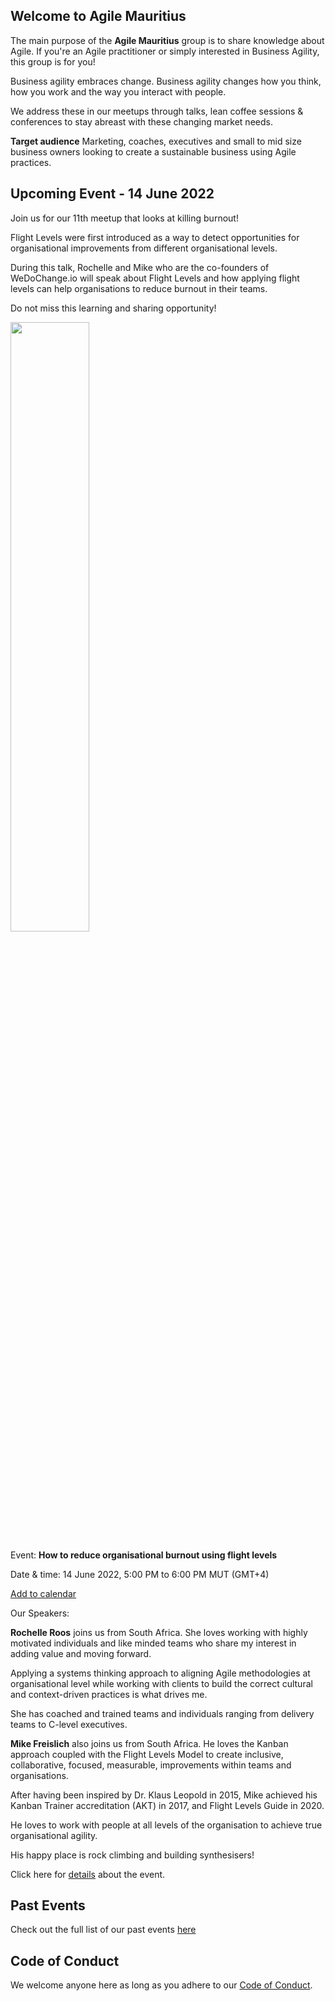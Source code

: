 ## Welcome to Agile Mauritius

The main purpose of the **Agile Mauritius** group is to share knowledge about Agile. If you're an Agile practitioner or simply interested in Business Agility, this group is for you!

Business agility embraces change. Business agility changes how you think, how you work and the way you interact with people.

We address these in our meetups through talks, lean coffee sessions & conferences to stay abreast with these changing market needs.

**Target audience**
Marketing, coaches, executives and small to mid size business owners looking to create a sustainable business using Agile practices.

## Upcoming Event - 14 June 2022

Join us for our 11th meetup that looks at killing burnout!

Flight Levels were first introduced as a way to detect opportunities for organisational improvements from different organisational levels. 

During this talk, Rochelle and Mike who are the co-founders of WeDoChange.io will speak about Flight Levels and how applying flight levels can help organisations to reduce burnout in their teams.

Do not miss this learning and sharing opportunity!

<a href="https://www.meetup.com/agile-mauritius/events/286413514/">
<img src="https://agilemauritius.com/events/event-banner-11.png" width="50%">
</a>


Event: **How to reduce organisational burnout using flight levels**


Date & time: 14 June 2022,  5:00 PM to 6:00 PM MUT (GMT+4)

[Add to calendar](https://www.meetup.com/agile-mauritius/events/286413514/#:~:text=Add%20to-,calendar,-Online%20event)


Our Speakers:

**Rochelle Roos** joins us from South Africa. She loves working with highly motivated individuals and like minded teams who share my interest in adding value and moving forward. 

Applying a systems thinking approach to aligning Agile methodologies at organisational level while working with clients to build the correct cultural and context-driven practices is what drives me. 

She has coached and trained teams and individuals ranging from delivery teams to C-level executives.

**Mike Freislich** also joins us from South Africa. He loves the Kanban approach coupled with the Flight Levels Model to create inclusive, collaborative, focused, measurable, improvements within teams and organisations. 

After having been inspired by Dr. Klaus Leopold in 2015, Mike achieved his Kanban Trainer accreditation (AKT) in 2017, and Flight Levels Guide in 2020. 

He loves to work with people at all levels of the organisation to achieve true organisational agility.

His happy place is rock climbing and building synthesisers!


Click here for [details](https://www.meetup.com/agile-mauritius/events/286413514/) about the event.


## Past Events

Check out the full list of our past events [here](http://agilemauritius.com/past-events)

## Code of Conduct

We welcome anyone here as long as you adhere to our [Code of Conduct](http://agilemauritius.com/code-of-conduct).

